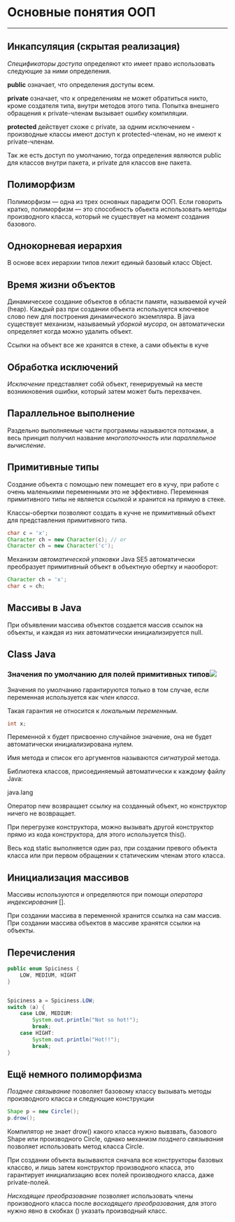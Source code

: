 # Основные понятия ООП

---

## Инкапсуляция (скрытая реализация)

_Спецификаторы доступа_ определяют кто имеет право использовать следующие за ними определения.

**public** означает, что определения доступы всем.

**private** означает, что к определениям не может обратиться никто, кроме создателя типа, внутри методов этого типа. Попытка внешнего обращения к private-членам вызывает ошибку компиляции.

**protected** действует схоже с private, за одним исключением - производные классы имеют доступ к protected-членам, но не имеют к private-членам.

Так же есть доступ по умолчанию, тогда определения являются public для классов внутри пакета, и private для классов вне пакета.

## Полиморфизм

Полиморфизм — одна из трех основных парадигм ООП. Если говорить кратко, полиморфизм — это способность обьекта использовать методы производного класса, который не существует на момент создания базового.

## Однокорневая иерархия

В основе всех иерархии типов лежит единый базовый класс Object.

## Время жизни объектов

Динамическое создание объектов в области памяти, называемой кучей (heap). Каждый раз при создании объекта используется ключевое слово new для построения динамического экземпляра. В java существует механизм, называемый _уборкой мусора_, он автоматически определяет когда можно удалить объект.

Ссылки на объект все же хранятся в стеке, а сами объекты в куче

## Обработка исключений

*Исключение* представляет собй объект, генерируемый на месте возникновения ошибки, который затем может быть перехвачен.

## Параллельное выполнение

Раздельно выполняемые части программы называются потоками, а весь принцип получил название *многопоточность* или *параллельное вычисление*.

## Примитивные типы

Создание объекта с помощью new помещает его в кучу, при работе с очень маленькими переменными это не эффективно. Переменная примитивного типы не является ссылкой и хранится на прямую в стеке.

Классы-обертки позволяют создать в кучне не примитивный объект для представления примитивного типа.

```java
char c = 'x';
Character ch = new Character(c); // or
Character ch = new Character('c');
```

Механизм _автоматической упаковки_ Java SE5 автоматически преобразует примитивный объект в объектную обертку и наооборот:

```java
Character ch = 'x';
char c = ch;
```

## Массивы в Java

При объявлении массива объектов создается массив ссылок на объекты, и каждая из них автоматически инициализируется null.

## Class Java

### Значения по умолчанию для полей примитивных типов![](C:\Users\notttk\AppData\Roaming\marktext\images\2022-10-13-21-11-43-image.png)

Значения по умолчанию гарантируются только в том случае, если переменная используется как _член класса_.

Такая гарантия не относится к _локальным переменным_.

```java
int x;
```

Переменной x будет присвоенно случайное значение, она не будет автоматически инициализирована нулем.

Имя метода и список его аргументов называются _сигнатурой_ метода.

Библиотека классов, присоединяемый автоматически к каждому файлу Java:

java.lang

Оператор new возвращает ссылку на созданный объект, но конструктор ничего не возвращает.

При перегрузке конструктора, можно вызывать другой конструктор прямо из кода конструктора, для этого используется this().

Весь код static выполняется один раз, при создании превого объекта класса или при первом обращении к статическим членам этого класса.

## Инициализация массивов

Массивы используются и определяются при помощи _оператора индексирования_ [].

При создании массива в переменной хранится ссылка на сам массив. При создании массива объектов в массиве хранятся ссылки на объекты.

## Перечисления

```java
public enum Spiciness {
    LOW, MEDIUM, HIGHT
}


Spiciness a = Spiciness.LOW;
switch (a) {
    case LOW, MEDIUM:
        System.out.println("Not so hot!");
        break;
    case HIGHT:
        System.out.println("Hot!!");
        break;
}
```

## Ещё немного полиморфизма

_Позднее связывание_ позволяет базовому классу вызывать методы производного класса и следующие конструкции

```java
Shape p = new Circle();
p.drow();
```

Компилятор не знает drow() какого класса нужно вывзвать, базового Shape или производного Circle, однако механизм _позднего связывания_ позволяет использовать метод класса Circle.

При создании объекта вызываются сначала все конструкторы базовых классво, и лишь затем конструктор производного класса, это гарантирует инициализацию всех полей производного класса, даже private-полей.

_Нисходящее преобразование_ позволяет использовать члены производного класса после _восходящего преобразования_, для этого нужно явно в скобках () указать производный класс.

# 
